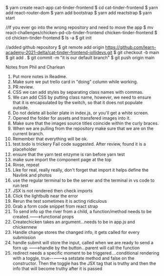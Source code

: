 $ yarn create react-app cat-tinder-frontend
$ cd cat-tinder-frontend
$ yarn add react-router-dom
$ yarn add bootstrap
$ yarn add reactstrap
$ yarn start

//If you ever go into the wrong repository and need to move the app
$ mv react-challenges/chicken-pd-cb-tinder-frontend chicken-tinder-frontend
$ cd chicken-tinder-frontend
$ ls -a
$ git init

//added github repository
$ git remote add origin https://github.com/learn-academy-2021-delta/cat-tinder-frontend-jollidevs.git
$ git checkout -b main
$ git add .
$ git commit -m "it is our default branch"
$ git push origin main

Notes from Phil and Charlean
1. Put more notes in Readme.
2. Make sure we put trello card in "doing" column while working.
3. PR review.
4. CSS we can add styles by separating class names with commas.
5. We can add CSS by putting class name, however, we need to ensure that it is encapsulated by the switch, so that it does not populate outside.
6. Do not delete all boiler plate in index.js, or you'll get a white screen.
7. Opened the folder for assets and transfered images into it.
8. Make sure that the images source titles coincide within the curly braces.
9. When we are pulling from the repository make sure that we are on the current branch.
10. Remember that everything will be ok.
11.  test.todo is trickery  Fail code suggested. After review, found it is a placeholder
12. ensure that the yarn test enzyme is ran before yarn test
13. make sure import the component page at the top
14. Rinse, repeat
15. Like for real, really really, don't forget that import it helps define the Navlink and photos
16. use the regular terminal to be the server and the terminal in vs code to run test
17. JSX is not rendered then check imports
18. Click the lightbulb near the error
19. Rerun the test sometimes it is acting ridiculous
20. Grab a form code snippet from react strap
21. To send info up the river from a child, a function/method needs to be created.--->functional props
22. Createchicken takes an argument...needs to be in app.js and chickennew
23. Handle change stores the changed info, it gets called for every submission
24. handle submit will store the input, called when we are ready to send a forn up --->handle by the button...parent will call the function
25. redirect needs a specific moment to be triggered....conditional rendering with a toggle, true----->a setstate method and false on the constructor. Then the toggle has the JSX tag that is truthy and then the info that will become truthy after it is passed